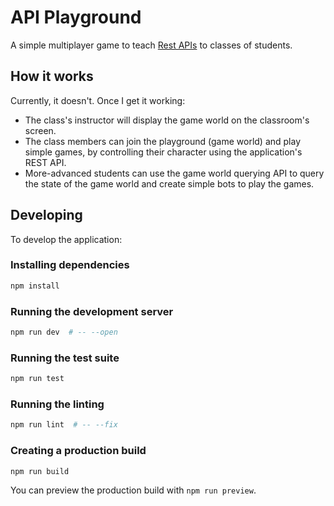 # API Playground

A simple multiplayer game to teach [Rest APIs](https://en.wikipedia.org/wiki/REST)
to classes of students.

## How it works

Currently, it doesn't. Once I get it working:

* The class's instructor will display the game world on the classroom's screen.
* The class members can join the playground (game world) and play simple games,
  by controlling their character using the application's REST API.
* More-advanced students can use the game world querying API to query the state
  of the game world and create simple bots to play the games.

## Developing

To develop the application:

### Installing dependencies

```bash
npm install
```

### Running the development server

```bash
npm run dev  # -- --open
```

### Running the test suite

```bash
npm run test
```

### Running the linting

```bash
npm run lint  # -- --fix
```

### Creating a production build

```bash
npm run build
```

You can preview the production build with `npm run preview`.
